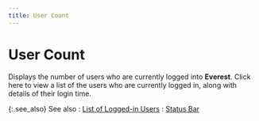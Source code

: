 ```yaml
---
title: User Count
---
```


# User Count


Displays the number of users who are currently logged into **Everest**.  Click here to view a list of the users who are currently logged in, along  with details of their login time.


{:.see_also}
See also
: [List of Logged-in  Users]({{site.wwe_baseurl}}/everest-client/logging-in/list_of_logged_in_users.html)
: [Status Bar]({{site.wwe_baseurl}}/everest-client/main-window/status_bar.html)
